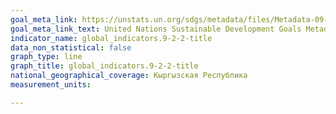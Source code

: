 ```yaml
---
goal_meta_link: https://unstats.un.org/sdgs/metadata/files/Metadata-09-02-02.pdf
goal_meta_link_text: United Nations Sustainable Development Goals Metadata (PDF 323 KB)
indicator_name: global_indicators.9-2-2-title
data_non_statistical: false
graph_type: line
graph_title: global_indicators.9-2-2-title
national_geographical_coverage: Кыргызская Республика
measurement_units: 

---
```

